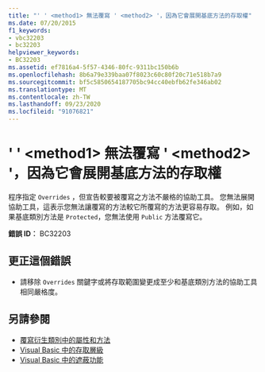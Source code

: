 ```yaml
---
title: "' ' <method1> 無法覆寫 ' <method2> '，因為它會展開基底方法的存取權"
ms.date: 07/20/2015
f1_keywords:
- vbc32203
- bc32203
helpviewer_keywords:
- BC32203
ms.assetid: ef7816a4-5f57-4346-80fc-9311bc150b6b
ms.openlocfilehash: 8b6a79e339baa07f8023c60c80f20c71e518b7a9
ms.sourcegitcommit: bf5c5850654187705bc94cc40ebfb62fe346ab02
ms.translationtype: MT
ms.contentlocale: zh-TW
ms.lasthandoff: 09/23/2020
ms.locfileid: "91076821"
---
```

# <a name="method1-cannot-override-method2-because-it-expands-the-access-of-the-base-method"></a>' ' \<method1> 無法覆寫 ' \<method2> '，因為它會展開基底方法的存取權

程序指定 `Overrides` ，但宣告較要被覆寫之方法不嚴格的協助工具。 您無法展開協助工具，這表示您無法讓覆寫的方法較它所覆寫的方法更容易存取。 例如，如果基底類別方法是 `Protected`，您無法使用 `Public` 方法覆寫它。  
  
 **錯誤 ID︰** BC32203  
  
## <a name="to-correct-this-error"></a>更正這個錯誤  
  
- 請移除 `Overrides` 關鍵字或將存取範圍變更成至少和基底類別方法的協助工具相同嚴格度。  
  
## <a name="see-also"></a>另請參閱

- [覆寫衍生類別中的屬性和方法](../programming-guide/language-features/objects-and-classes/inheritance-basics.md#overriding-properties-and-methods-in-derived-classes)
- [Visual Basic 中的存取層級](../programming-guide/language-features/declared-elements/access-levels.md)
- [Visual Basic 中的遮蔽功能](../programming-guide/language-features/declared-elements/shadowing.md)
